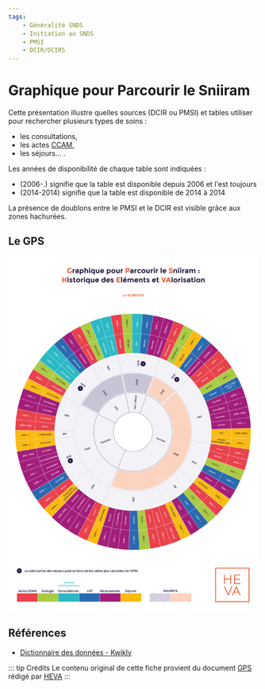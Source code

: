 ```yaml
---
tags:
    - Généralité SNDS
    - Initiation au SNDS
    - PMSI
    - DCIR/DCIRS
---
```


# Graphique pour Parcourir le Sniiram
<!-- SPDX-License-Identifier: MPL-2.0 -->

<TagLinks />

Cette présentation illustre quelles sources (DCIR ou PMSI) et tables utiliser pour rechercher plusieurs types de soins :
- les consultations,
- les actes [CCAM](../glossaire/CCAM.md),
- les séjours... .

Les années de disponibilité de chaque table sont indiquées :
- (2006-.) signifie que la table est disponible depuis 2006 et l'est toujours
- (2014-2014) signifie que la table est disponible de 2014 à 2014

La présence de doublons entre le PMSI et le DCIR est visible grâce aux zones hachurées. 


## Le GPS
![GPS](/files/HEVA/2019-06-18_HEVA_graph_parcourir_sniiram_MPL-2.0.jpg)


## Références

- [Dictionnaire des données - Kwikly](../aller_plus_loin/documents_cnam/kwikly.md)

::: tip Crédits
Le contenu original de cette fiche provient du document [GPS](/files/HEVA/2019-06-18_HEVA_graph_parcourir_sniiram_MPL-2.0.jpg) rédigé par [HEVA](https://hevaweb.com)
:::
